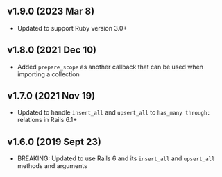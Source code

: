 ## v1.9.0 (2023 Mar 8)
* Updated to support Ruby version 3.0+

## v1.8.0 (2021 Dec 10)
* Added `prepare_scope` as another callback that can be used when importing a collection

## v1.7.0 (2021 Nov 19)
* Updated to handle `insert_all` and `upsert_all` to `has_many through:` relations in Rails 6.1+

## v1.6.0 (2019 Sept 23)
* BREAKING: Updated to use Rails 6 and its `insert_all` and `upsert_all` methods and arguments
